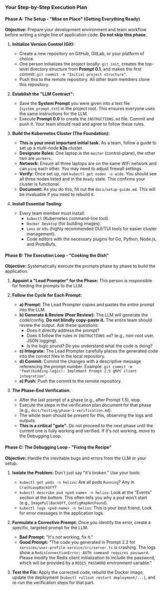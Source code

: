 ### Your Step-by-Step Execution Plan

#### Phase A: The Setup - "Mise en Place" (Getting Everything Ready)

**Objective:** Prepare your development environment and team workflow before writing a single line of application code. **Do not skip this phase.**

1.  **Initialize Version Control (Git):**
    *   Create a new repository on GitHub, GitLab, or your platform of choice.
    *   One person initializes the project locally: `git init`, creates the top-level directory structure from **Prompt 0.1**, and makes the first commit: `git commit -m "Initial project structure"`.
    *   Push this to the remote repository. All other team members clone this repository.

2.  **Establish the "LLM Contract":**
    *   Save the **System Prompt** you were given into a text file (`system_prompt.txt`) in the project root. This ensures everyone uses the same instructions for the LLM.
    *   Execute **Prompt 0.0** to create the `INSTRUCTIONS.md` file. Commit and push it. Your team should read and agree to follow these rules.

3.  **Build the Kubernetes Cluster (The Foundation):**
    *   **This is your most important initial task.** As a team, follow a guide to set up a multi-node **k3s** cluster.
    *   **Designate Roles:** One laptop is the `master` (control-plane), the other two are `workers`.
    *   **Network:** Ensure all three laptops are on the same WiFi network and can `ping` each other. You may need to adjust firewall settings.
    *   **Verify:** Once set up, run `kubectl get nodes -o wide`. You should see all three nodes listed and in the `Ready` state. This confirms your cluster is functional.
    *   **Document:** As you do this, fill out the `docs/setup-guide.md`. This will be invaluable if you need to rebuild it.

4.  **Install Essential Tooling:**
    *   Every team member must install:
        *   `kubectl` (Kubernetes command-line tool).
        *   `Docker Desktop` (for building images).
        *   `Lens` or `k9s` (highly recommended GUI/TUI tools for easier cluster management).
        *   Code editors with the necessary plugins for Go, Python, Node.js, and ProtoBufs.

#### Phase B: The Execution Loop - "Cooking the Dish"

**Objective:** Systematically execute the prompts phase by phase to build the application.

1.  **Appoint a "Lead Prompter" for the Phase:** This person is responsible for feeding the prompts to the LLM.

2.  **Follow the Cycle for Each Prompt:**
    *   **a) Prompt:** The Lead Prompter copies and pastes the *entire* prompt into the LLM.
    *   **b) Generate & Review (Peer Review):** The LLM will generate the code/config. **Do not blindly copy-paste it.** The entire team should review the output. Ask these questions:
        *   Does it directly address the prompt?
        *   Does it follow the rules in `INSTRUCTIONS.md`? (e.g., non-root user, JSON logging).
        *   Is the logic sound? Do you understand what the code is doing?
    *   **c) Integrate:** The Lead Prompter carefully places the generated code into the correct files in the local repository.
    *   **d) Commit:** Commit the changes with a descriptive message referencing the prompt number. Example: `git commit -m "feat(bidding-logic): Implement Prompt 2.5 gRPC client integration"`.
    *   **e) Push:** Push the commit to the remote repository.

3.  **The Phase-End Verification:**
    *   After the last prompt of a phase (e.g., after Prompt 1.5), stop.
    *   Execute the steps in the verification plan document for that phase (e.g., `docs/testing/phase-1-verification.md`).
    *   The whole team should be present for this, observing the logs and outputs.
    *   **This is a critical "gate".** Do not proceed to the next phase until the current one is fully working and verified. If it's not working, move to the Debugging Loop.

#### Phase C: The Debugging Loop - "Fixing the Recipe"

**Objective:** Handle the inevitable bugs and errors from the LLM or your setup.

1.  **Isolate the Problem:** Don't just say "it's broken." Use your tools:
    *   `kubectl get pods -n helios`: Are all pods `Running`? Any in `CrashLoopBackOff`?
    *   `kubectl describe pod <pod-name> -n helios`: Look at the "Events" section at the bottom. This often tells you why a pod won't start (e.g., `ImagePullBackOff`, `ConfigMapNotFound`).
    *   `kubectl logs <pod-name> -n helios`: This is your best friend. Look for error messages in the application logs.

2.  **Formulate a Corrective Prompt:** Once you identify the error, create a specific, targeted prompt for the LLM.
    *   **Bad Prompt:** "It's not working, fix it."
    *   **Good Prompt:** "The code you generated in Prompt 2.2 for `services/user-profile-service/src/server.ts` is crashing. The logs show a `RedisConnectionError: AUTH command requires password`. Please modify the Redis client initialization to include the password, which will be provided by a `REDIS_PASSWORD` environment variable."

3.  **Test the Fix:** Apply the corrected code, rebuild the Docker image, update the deployment (`kubectl rollout restart deployment/...`), and re-run the verification steps for that part.
